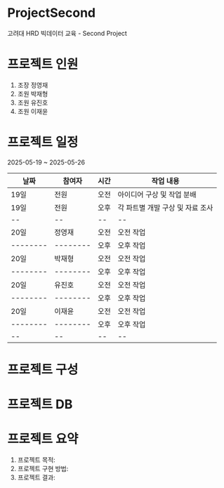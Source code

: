 <!-- 모든 md 파일은 관리자에게 문의 후 수정하시오 -->

# ProjectSecond
고려대 HRD 빅데이터 교육 - Second Project

# 프로젝트 인원
1) 조장 정영재
2) 조원 박재형
3) 조원 유진호
4) 조원 이재윤

# 프로젝트 일정
2025-05-19 ~ 2025-05-26

|  날짜  |  참여자   |  시간   | 작업 내용                                                                                           |
|--------|-------|----------|-----------------------------------------------------------------------------------------------------|
| 19일   | 전원  | 오전  | 아이디어 구상 및 작업 분배                                                                         |
| 19일   | 전원  | 오후  | 각 파트별 개발 구상 및 자료 조사                                                                   |
|--|--|--|--|
| 20일   |  정영재 | 오전   | 오전 작업 |
|--------|--------|  오후  | 오후 작업 |
| 20일   |  박재형 | 오전   | 오전 작업 |
|--------|--------|  오후  | 오후 작업 |
| 20일   |  유진호 | 오전   | 오전 작업 |
|--------|--------|  오후  | 오후 작업 |
| 20일   |  이재윤 | 오전   | 오전 작업 |
|--------|--------|  오후  | 오후 작업 |
|--|--|--|--|

# 프로젝트 구성

# 프로젝트 DB

# 프로젝트 요약
1. 프로젝트 목적:  
2. 프로젝트 구현 방법:  
3. 프로젝트 결과:  